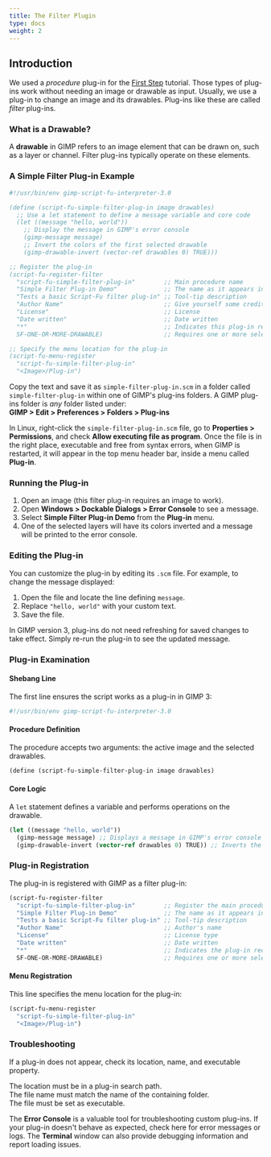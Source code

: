 ```yaml
---
title: The Filter Plugin
type: docs
weight: 2
---
```


## Introduction

We used a _procedure_ plug-in for the [First Step](../../first-step/) tutorial. Those types of plug-ins work without needing an image or drawable as input. Usually, we use a plug-in to change an image and its drawables. Plug-ins like these are called _filter_ plug-ins.

### What is a Drawable?

A **drawable** in GIMP refers to an image element that can be drawn on, such as a layer or channel. Filter plug-ins typically operate on these elements.

### A Simple Filter Plug-in Example

```scheme
#!/usr/bin/env gimp-script-fu-interpreter-3.0

(define (script-fu-simple-filter-plug-in image drawables)
  ;; Use a let statement to define a message variable and core code
  (let ((message "hello, world"))
    ;; Display the message in GIMP's error console
    (gimp-message message)
    ;; Invert the colors of the first selected drawable
    (gimp-drawable-invert (vector-ref drawables 0) TRUE)))

;; Register the plug-in
(script-fu-register-filter 
  "script-fu-simple-filter-plug-in"        ;; Main procedure name
  "Simple Filter Plug-in Demo"             ;; The name as it appears in the GIMP menu
  "Tests a basic Script-Fu filter plug-in" ;; Tool-tip description
  "Author Name"                            ;; Give yourself some credit
  "License"                                ;; License
  "Date written"                           ;; Date written
  "*"                                      ;; Indicates this plug-in requires an image
  SF-ONE-OR-MORE-DRAWABLE)                 ;; Requires one or more selected drawables

;; Specify the menu location for the plug-in
(script-fu-menu-register 
  "script-fu-simple-filter-plug-in" 
  "<Image>/Plug-in")
```

Copy the text and save it as `simple-filter-plug-in.scm` in a folder called `simple-filter-plug-in` within one of GIMP's plug-ins folders. A GIMP plug-ins folder is _any_ folder listed under:  
 **GIMP > Edit > Preferences > Folders > Plug-ins**  

In Linux, right-click the `simple-filter-plug-in.scm` file, go to **Properties > Permissions**, and check **Allow executing file as program**. Once the file is in the right place, executable and free from syntax errors, when GIMP is restarted, it will appear in the top menu header bar, inside a menu called **Plug-in**.

### Running the Plug-in

1. Open an image (this filter plug-in requires an image to work).  
2. Open **Windows > Dockable Dialogs > Error Console** to see a message.  
3. Select **Simple Filter Plug-in Demo** from the **Plug-in** menu.  
4. One of the selected layers will have its colors inverted and a message will be printed to the error console.  

### Editing the Plug-in

You can customize the plug-in by editing its `.scm` file. For example, to change the message displayed:

1. Open the file and locate the line defining `message`.  
2. Replace `"hello, world"` with your custom text.  
3. Save the file.  

In GIMP version 3, plug-ins do not need refreshing for saved changes to take effect. Simply re-run the plug-in to see the updated message.

### Plug-in Examination

#### Shebang Line

The first line ensures the script works as a plug-in in GIMP 3:

```scheme
#!/usr/bin/env gimp-script-fu-interpreter-3.0  
```

#### Procedure Definition

The procedure accepts two arguments: the active image and the selected drawables.

```scheme
(define (script-fu-simple-filter-plug-in image drawables)
```

#### Core Logic

A `let` statement defines a variable and performs operations on the drawable.

```scheme
(let ((message "hello, world"))
  (gimp-message message) ;; Displays a message in GIMP's error console
  (gimp-drawable-invert (vector-ref drawables 0) TRUE)) ;; Inverts the colors of the first selected drawable
```

### Plug-in Registration

The plug-in is registered with GIMP as a filter plug-in:

```scheme
(script-fu-register-filter
  "script-fu-simple-filter-plug-in"        ;; Register the main procedure
  "Simple Filter Plug-in Demo"             ;; The name as it appears in the GIMP menu
  "Tests a basic Script-Fu filter plug-in" ;; Tool-tip description
  "Author Name"                            ;; Author's name
  "License"                                ;; License type
  "Date written"                           ;; Date written
  "*"                                      ;; Indicates the plug-in requires an image
  SF-ONE-OR-MORE-DRAWABLE)                 ;; Requires one or more selected drawables
```

#### Menu Registration
This line specifies the menu location for the plug-in:

```scheme
(script-fu-menu-register 
  "script-fu-simple-filter-plug-in" 
  "<Image>/Plug-in")
```

### Troubleshooting

If a plug-in does not appear, check its location, name, and executable property.  

The location must be in a plug-in search path.  
The file name must match the name of the containing folder.  
The file must be set as executable.  
 

The **Error Console** is a valuable tool for troubleshooting custom plug-ins. If your plug-in doesn't behave as expected, check here for error messages or logs. The **Terminal** window can also provide debugging information and report loading issues.
